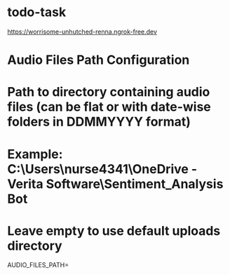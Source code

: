 # todo-task


https://worrisome-unhutched-renna.ngrok-free.dev
# Audio Files Path Configuration
# Path to directory containing audio files (can be flat or with date-wise folders in DDMMYYYY format)
# Example: C:\Users\nurse4341\OneDrive - Verita Software\Sentiment_Analysis Bot
# Leave empty to use default uploads directory
AUDIO_FILES_PATH=
